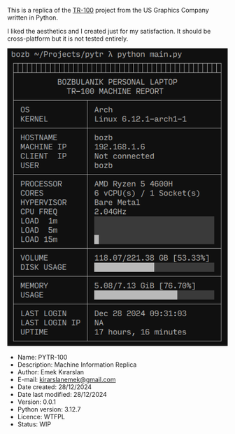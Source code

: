 This is a replica of the [TR-100](https://github.com/usgraphics/TR-100) project from the US Graphics Company written in Python.

I liked the aesthetics and I created just for my satisfaction. It should be cross-platform but it is not tested entirely.

![pytr](pytr.png "screenshot")

* Name: PYTR-100
* Description: Machine Information Replica
* Author: Emek Kırarslan
* E-mail: kirarslanemek@gmail.com
* Date created: 28/12/2024
* Date last modified: 28/12/2024
* Version: 0.0.1
* Python version: 3.12.7
* Licence: WTFPL
* Status: WIP
